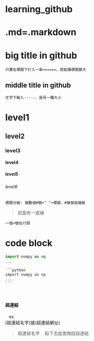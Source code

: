 # learning_github
# .md=.markdown
big title in github
============================
    只要在標題下打入一串======，就能讓標題變大
middle title in github
----------------------------
    文字下輸入-----，是另一種大小
# level1 
## level2
### level3
#### level4
##### level5
###### level6
    標題分級: 複數個#號+" "+標題，#幾個就幾級
>前面有一直線
>
    一個>號在行頭
code block
===
```python
import numpy as np
...
```
    ```python
    import numpy as np
    ...
    ``` 
    
#### 超連結  
    ex.  
    [超連結名字]接(超連結網址) 
> 超連結名字    點下去就會開啟超連結



